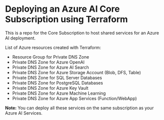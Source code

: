 # Deploying an Azure AI Core Subscription using Terraform

This is a repo for the Core Subscription to host shared services for an Azure AI deployment.

List of Azure resources created with Terraform:

- Resource Group for Private DNS Zone
- Private DNS Zone for Azure OpenAI
- Private DNS Zone for Azure AI Search
- Private DNS Zone for Azure Storage Account (Blob, DFS, Table)
- Private DNS Zone for SQL Server Databases
- Private DNS Zone for PostgreSQL Databases
- Private DNS Zone for Azure Key Vault
- Private DNS Zone for Azure Machine Learning
- Private DNS Zone for Azure App Services (Function/WebApp)

**Note:** You can deploy all these services on the same subscription as your Azure AI Services.

